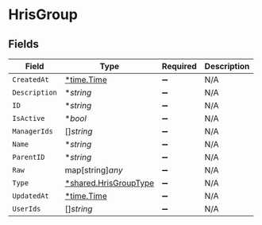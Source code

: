 # HrisGroup


## Fields

| Field                                                                | Type                                                                 | Required                                                             | Description                                                          |
| -------------------------------------------------------------------- | -------------------------------------------------------------------- | -------------------------------------------------------------------- | -------------------------------------------------------------------- |
| `CreatedAt`                                                          | [*time.Time](https://pkg.go.dev/time#Time)                           | :heavy_minus_sign:                                                   | N/A                                                                  |
| `Description`                                                        | **string*                                                            | :heavy_minus_sign:                                                   | N/A                                                                  |
| `ID`                                                                 | **string*                                                            | :heavy_minus_sign:                                                   | N/A                                                                  |
| `IsActive`                                                           | **bool*                                                              | :heavy_minus_sign:                                                   | N/A                                                                  |
| `ManagerIds`                                                         | []*string*                                                           | :heavy_minus_sign:                                                   | N/A                                                                  |
| `Name`                                                               | **string*                                                            | :heavy_minus_sign:                                                   | N/A                                                                  |
| `ParentID`                                                           | **string*                                                            | :heavy_minus_sign:                                                   | N/A                                                                  |
| `Raw`                                                                | map[string]*any*                                                     | :heavy_minus_sign:                                                   | N/A                                                                  |
| `Type`                                                               | [*shared.HrisGroupType](../../../pkg/models/shared/hrisgrouptype.md) | :heavy_minus_sign:                                                   | N/A                                                                  |
| `UpdatedAt`                                                          | [*time.Time](https://pkg.go.dev/time#Time)                           | :heavy_minus_sign:                                                   | N/A                                                                  |
| `UserIds`                                                            | []*string*                                                           | :heavy_minus_sign:                                                   | N/A                                                                  |